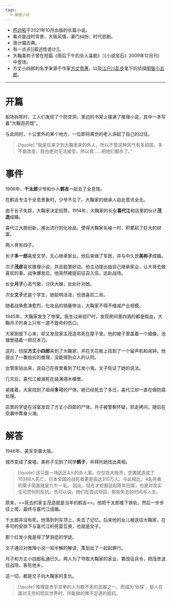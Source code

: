 ```yaml
---
tags:
  - 推理小说
---
```

- [芦边拓](芦边拓.md)于2021年10月出版的长篇小说。
- 看点是战时背景、大阪风情、豪门纠纷、时代悲剧。
- 诡计偏古典。
- 有一点点[[叙述性诡计]]。
- 大鞠美祢子曾在短篇《雨后下午的杀人喜剧》（《小说宝石》2009年12月刊）中登场。
- 方丈小四郎的名字来源于作家[方丈贵惠](方丈贵惠.md)，以及[江户川乱步](江户川乱步.md)笔下的侦探[明智小五郎](明智小五郎.md)。

---

# 开篇

船场拆除时，工人们发现了个防空洞，里边的书架上摆满了推理小说，其中一本写着“大鞠百药馆”。

与此同时，十公里外的某个地方，一位即将离世的老人讲起了自己的过往。

> [!quote] 
> “我是后来才到大鞠家来的外人，所以不管这种风气有多顽固，多不能改变，我也绝对无法接受。所以我……把他们都杀了。”

# 事件

1906年，**千太郎**少爷和仆人**鹤吉**一起去了全息馆。

在鹤吉专注于全息景象时，少爷不见了。大鞠家的继承人自此音讯全无。

由于长子失踪，大鞠家决定招赘。1914年，大鞠家的长女**喜代江**和店里的伙计**茂造**成婚。

喜代江大胆创新，推出流行的化妆品，使得大鞠家名噪一时，积累起了巨大的财富。

两人育有四子。

长子**多一郎**喜爱文学，无心继承家业。他后来做了军医，并与中久世**美祢子**成婚。

次子**茂彦**喜欢推理小说，并且聪慧好动。他主动提出由自己继承家业，让大哥去做喜欢的事。战争爆发后，他突然被提前征召入伍，远赴战场。

长女**月子**心高气傲，讨厌大嫂，处处针对她。

次女**文子**还是个学生，她聪明活泼，也很喜欢二哥。

随着战争愈演愈烈，化妆品的销量惨淡，大鞠家不得不缩减产业规模。

1945年，大鞠家发生了惨案。医生过来验尸时，发现房间里四溅的都是假血，大鞠月子的身上只有一道不致命的伤口。

大家刚放下心来，却又发现家主茂造吊死在屋子里。他的被子里盖着一个蜡像，池塘里插着一把日本刀。

这时，侦探**方丈小四郎**来到了大鞠家，并在天花板上找到了一个留声机和闹钟。他提出了一番拙劣的推理，没能得到众人的认同。

女管家站出来，说自己在夜里看到了红发小鬼。文子佐证了她的说法。

几天后，喜代江被溺死在装满酒木桶里。

紧接着，大家找到了祖母**多可**的尸体。她已经死去了多日，喜代江却一直在做防腐处理。

店里的学徒在浴室发现了方丈小四郎的尸体。月子被警察怀疑，抓走拷问，随后在空袭中葬身火海。

# 解答

1946年，美军空袭大阪。

城市变成了废墟。美祢子见到了同学**鹤子**，并拜托她找出真相。

> [!quote]
> 这只是一场区区4人的杀人案。仅仅在大阪市，空袭就造成了10388人死亡，日本全国的战死者更是高达310万人。与此相比，4名死者的案子简直就是九牛一毛。
> 因此，现在才挖掘这起陈年旧案，也是对现实无可奈何的反抗。也可以说，她们在尝试夺回，那些失去的时间与人生。

原来，==死去的家主茂造就是当年的鹤吉==。他把千太郎推下铁轨，然后一步步往上爬，最终与喜代江成婚。

千太郎并没有死，他落到列车顶上，失去了记忆。后来他的女儿被送往大鞠家，在多可的安排下与喜代江的死婴互换，也就是文子。

那个红发小鬼是得了梦游症的学徒。

文子通过对推理小说一知半解的解读，策划出了一起起罪行。

月子和方丈小四郎私通已久。两人为了夺取大鞠家的家业，篡改征兵令，把茂彦送往战场，客死他乡。

这一切，都是文子向大鞠家的复仇。

> [!quote]
> 推理是赤手空拳的人为数不多的武器之一。而成为‘侦探’，是人在面对无奈的现实世界时，所能做的微不足道的抵抗。